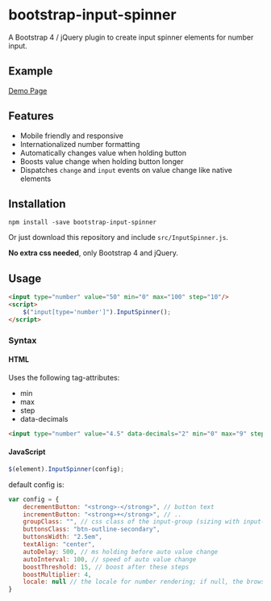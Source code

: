 # bootstrap-input-spinner

A Bootstrap 4 / jQuery plugin to create input spinner elements for number input.

## Example

[Demo Page](http://shaack.com/projekte/bootstrap-input-spinner/)

## Features

- Mobile friendly and responsive
- Internationalized number formatting
- Automatically changes value when holding button
- Boosts value change when holding button longer
- Dispatches `change` and `input` events on value change like native elements

## Installation

`npm install -save bootstrap-input-spinner`

Or just download this repository and include `src/InputSpinner.js`.

**No extra css needed**, only Bootstrap 4 and jQuery.

## Usage

```html
<input type="number" value="50" min="0" max="100" step="10"/>
<script>
    $("input[type='number']").InputSpinner();
</script>
```

### Syntax

#### HTML

Uses the following tag-attributes:

- min
- max
- step
- data-decimals

```html
<input type="number" value="4.5" data-decimals="2" min="0" max="9" step="0.1"/>
```

#### JavaScript

```javascript
$(element).InputSpinner(config);
```

default config is:

```javascript
var config = {
    decrementButton: "<strong>-</strong>", // button text
    incrementButton: "<strong>+</strong>", // ..
    groupClass: "", // css class of the input-group (sizing with input-group-sm or input-group-lg)
    buttonsClass: "btn-outline-secondary",
    buttonsWidth: "2.5em",
    textAlign: "center",
    autoDelay: 500, // ms holding before auto value change
    autoInterval: 100, // speed of auto value change
    boostThreshold: 15, // boost after these steps
    boostMultiplier: 4,
    locale: null // the locale for number rendering; if null, the browsers language is used
}
```

